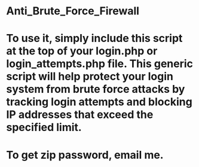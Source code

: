 # Anti_Brute_Force_Firewall
# To use it, simply include this script at the top of your login.php or login_attempts.php file. This generic script will help protect your login system from brute force attacks by tracking login attempts and blocking IP addresses that exceed the specified limit.
# To get zip password, email me.
